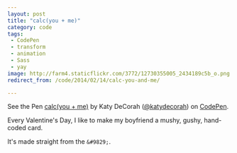 ```yaml
---
layout: post
title: "calc(you + me)"
category: code
tags:
 - CodePen
 - transform
 - animation
 - Sass
 - yay
image: http://farm4.staticflickr.com/3772/12730355005_2434189c5b_o.png
redirect_from: /code/2014/02/14/calc-you-and-me/

---
```



<p data-height="560" data-theme-id="97" data-slug-hash="EGAmb" data-default-tab="result" class='codepen'>See the Pen <a href='http://codepen.io/katydecorah/pen/EGAmb'>calc(you + me)</a> by Katy DeCorah (<a href='http://codepen.io/katydecorah'>@katydecorah</a>) on <a href='http://codepen.io'>CodePen</a>.</p>

Every Valentine's Day, I like to make my boyfriend a mushy, gushy, hand-coded card.

It's made straight from the `&#9829;`.